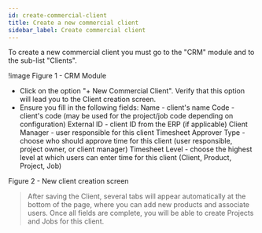 ```yaml
---
id: create-commercial-client
title: Create a new commercial client
sidebar_label: Create commercial client
---
```


To create a new commercial client you must go to the "CRM" module and to the sub-list "Clients".

!image
Figure 1 - CRM Module

- Click on the option "+ New Commercial Client". Verify that this option will lead you to the Client creation screen.
- Ensure you fill in the following fields:
Name - client's name
Code - client's code (may be used for the project/job code depending on configuration)
External ID - client ID from the ERP (if applicable)
Client Manager - user responsible for this client
Timesheet Approver Type - choose who should approve time for this client (user responsible, project owner, or client manager)
Timesheet Level - choose the highest level at which users can enter time for this client (Client, Product, Project, Job)


Figure 2 - New client creation screen

>After saving the Client, several tabs will appear automatically at the bottom of the page, where you can add new products and associate users.
Once all fields are complete, you will be able to create Projects and Jobs for this client.